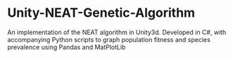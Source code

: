 # Unity-NEAT-Genetic-Algorithm
An implementation of the NEAT algorithm in Unity3d. Developed  in C#, with accompanying Python scripts to graph population fitness and species prevalence using Pandas and MatPlotLib
